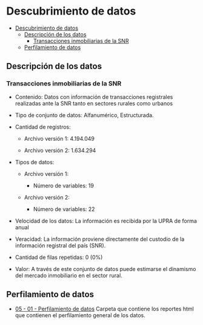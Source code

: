 # Descubrimiento de datos

- [Descubrimiento de datos](#descubrimiento-de-datos)
  - [Descripción de los datos](#descripción-de-los-datos)
    - [Transacciones inmobiliarias de la SNR](#transacciones-inmobiliarias-de-la-snr)
  - [Perfilamiento de datos](#perfilamiento-de-datos)


## Descripción de los datos

### Transacciones inmobiliarias de la SNR 

* Contenido:  Datos con información de transacciones registrales realizadas ante la SNR tanto en sectores rurales como urbanos 

* Tipo de conjunto de datos: Alfanumérico, Estructurada. 

* Cantidad de registros:  

  * Archivo versión 1: 4.194.049 

  * Archivo versión 2: 1.634.294 

* Tipos de datos:  

  * Archivo versión 1: 

    * Número de variables: 19 

  * Archivo versión 2: 

    * Número de variables: 22 

* Velocidad de los datos: La información es recibida por la UPRA de forma anual 

* Veracidad: La información proviene directamente del custodio de la información registral del país (SNR). 

* Cantidad de filas repetidas: 0 (0%) 

* Valor: A través de este conjunto de datos puede estimarse el dinamismo del mercado inmobiliario en el sector rural. 



## Perfilamiento de datos

* [05 - 01 - Perfilamiento de datos](05_01_Perfilamiento_Datos)  Carpeta que contiene los reportes html que contienen el perfilamiento general de los datos. 